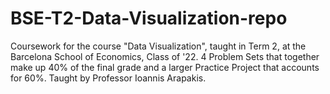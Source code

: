 # BSE-T2-Data-Visualization-repo
Coursework for the course "Data Visualization", taught in Term 2, at the Barcelona School of Economics, Class of '22. 4 Problem Sets that together make up 40% of the final grade and a larger Practice Project that accounts for 60%. Taught by Professor Ioannis Arapakis.
